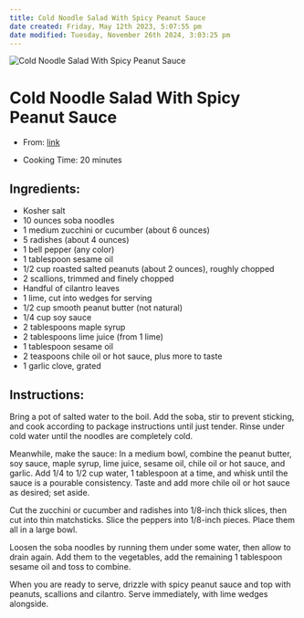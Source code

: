 ```yaml
---
title: Cold Noodle Salad With Spicy Peanut Sauce
date created: Friday, May 12th 2023, 5:07:55 pm
date modified: Tuesday, November 26th 2024, 3:03:25 pm
---
```


![Cold Noodle Salad With Spicy Peanut Sauce](https://static01.nyt.com/images/2021/06/18/dining/hm-cold-noodle-salad/merlin_189371982_fe2a424a-73a9-4e56-b4e7-b77f4dfe544c-articleLarge.jpg)

# Cold Noodle Salad With Spicy Peanut Sauce

- From: [link](https://cooking.nytimes.com/recipes/1022329-cold-noodle-salad-with-spicy-peanut-sauce)

- Cooking Time: 20 minutes

## Ingredients:

- Kosher salt
- 10 ounces soba noodles
- 1 medium zucchini or cucumber (about 6 ounces)
- 5 radishes (about 4 ounces)
- 1 bell pepper (any color)
- 1 tablespoon sesame oil
- 1/2 cup roasted salted peanuts (about 2 ounces), roughly chopped
- 2 scallions, trimmed and finely chopped
- Handful of cilantro leaves
- 1 lime, cut into wedges for serving
- 1/2 cup smooth peanut butter (not natural)
- 1/4 cup soy sauce
- 2 tablespoons maple syrup
- 2 tablespoons lime juice (from 1 lime)
- 1 tablespoon sesame oil
- 2 teaspoons chile oil or hot sauce, plus more to taste
- 1 garlic clove, grated

## Instructions:

Bring a pot of salted water to the boil. Add the soba, stir to prevent sticking, and cook according to package instructions until just tender. Rinse under cold water until the noodles are completely cold.

Meanwhile, make the sauce: In a medium bowl, combine the peanut butter, soy sauce, maple syrup, lime juice, sesame oil, chile oil or hot sauce, and garlic. Add 1/4 to 1/2 cup water, 1 tablespoon at a time, and whisk until the sauce is a pourable consistency. Taste and add more chile oil or hot sauce as desired; set aside.

Cut the zucchini or cucumber and radishes into 1/8-inch thick slices, then cut into thin matchsticks. Slice the peppers into 1/8-inch pieces. Place them all in a large bowl.

Loosen the soba noodles by running them under some water, then allow to drain again. Add them to the vegetables, add the remaining 1 tablespoon sesame oil and toss to combine.

When you are ready to serve, drizzle with spicy peanut sauce and top with peanuts, scallions and cilantro. Serve immediately, with lime wedges alongside.
